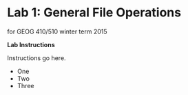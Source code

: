 Lab 1: General File Operations
==============================
for GEOG 410/510 winter term 2015


**Lab Instructions**

Instructions go here.

- One
- Two
- Three
